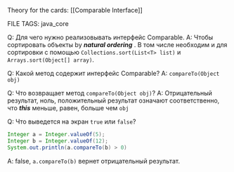 
Theory for the cards: [[Comparable Interface]]

FILE TAGS: java_core

Q: Для чего нужно реализовывать интерфейс Comparable.
A: Чтобы сортировать объекты by ***natural ordering*** . В том числе необходим и для сортировки с помощью `Collections.sort(List<T> list)` и `Arrays.sort(Object[] array)`.
<!--ID: 1756891680591-->


Q: Какой метод содержит интерфейс Comparable?
A: `compareTo(Object obj)`
<!--ID: 1756891680602-->


Q: Что возвращает метод `compareTo(Object obj)`?
A: Отрицательный результат, ноль, положительный результат означают соответственно, что ***this*** меньше, равен, больше чем `obj`
<!--ID: 1756891680609-->


Q: Что выведется на экран `true` или `false`?
```java
Integer a = Integer.valueOf(5);
Integer b = Integer.valueOf(12);
System.out.println(a.compareTo(b) > 0)
```
A: false, `a.compareTo(b)` вернет отрицательный результат.
<!--ID: 1756891680617-->


